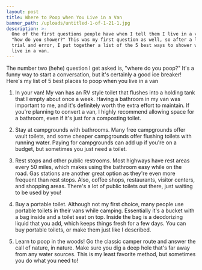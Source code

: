 ```yaml
---
layout: post
title: Where to Poop when You Live in a Van
banner_path: /uploads/untitled-1-of-1-21-1.jpg
description: >-
  One of the first questions people have when I tell them I live in a van, is
  "how do you shower?" This was my first question as well, so after a little
  trial and error, I put together a list of the 5 best ways to shower when you
  live in a van.
---
```


The number two (hehe) question I get asked is, "where do you poop?" It's a funny way to start a conversation, but it's certainly a good ice breaker! Here's my list of 5 best places to poop when you live in a van

1. In your van! My van has an RV style toilet that flushes into a holding tank that I empty about once a week. Having a bathroom in my van was important to me, and it's definitely worth the extra effort to maintain. If you're planning to convert a van, I highly recommend allowing space for a bathroom, even if it's just for a composting toilet.&nbsp;

2. Stay at campgrounds with bathrooms. Many free campgrounds offer vault toilets, and some cheaper campgrounds offer flushing toilets with running water. Paying for campgrounds can add up if you're on a budget, but sometimes you just need a toilet.&nbsp;

3. Rest stops and other public restrooms. Most highways have rest areas every 50 miles, which makes using the bathroom easy while on the road. Gas stations are another great option as they're even more frequent than rest stops. Also, coffee shops, restaurants, visitor centers, and shopping areas. There's a lot of public toilets out there, just waiting to be used by you!

4. Buy a portable toilet. Although not my first choice, many people use portable toilets in their vans while camping. Essentially it's a bucket with a bag inside and a toilet seat on top. Inside the bag is a deodorizing liquid that you add, which keeps things fresh for a few days. You can buy portable toilets, or make them just like I described.&nbsp;

5. Learn to poop in the woods! Go the classic camper route and answer the call of nature, in nature. Make sure you dig a deep hole that's far away from any water sources. This is my least favorite method, but sometimes you do what you need to!